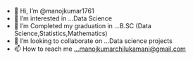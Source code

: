 - 👋 Hi, I’m @manojkumar1761
- 👀 I’m interested in ...Data Science
- 🌱 I’m Completed my graduation in ...B.SC (Data Science,Statistics,Mathematics)
- 💞️ I’m looking to collaborate on ...Data science projects
- 📫 How to reach me ...manojkumarchilukamani@gmail.com

<!---
manojkumar1761/manojkumar1761 is a ✨ special ✨ repository because its `README.md` (this file) appears on your GitHub profile.
You can click the Preview link to take a look at your changes.
--->





































